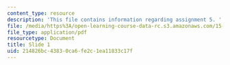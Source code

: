 ```yaml
---
content_type: resource
description: 'This file contains information regarding assignment 5. '
file: /media/https%3A/open-learning-course-data-rc.s3.amazonaws.com/15-783j-product-design-and-development-spring-2006/214826bc43830ca6fe2c1ea11833c17f_sample_assignm_5.pdf
file_type: application/pdf
resourcetype: Document
title: Slide 1
uid: 214826bc-4383-0ca6-fe2c-1ea11833c17f
---
```

